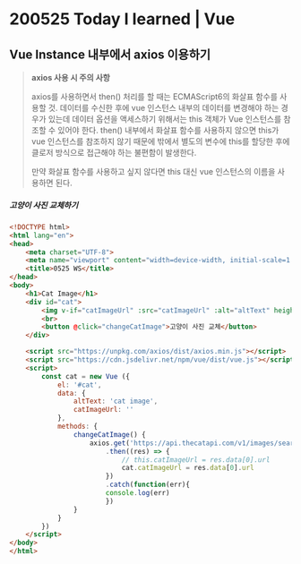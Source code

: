 # 200525 Today I learned | Vue



## Vue Instance 내부에서 axios 이용하기

> **axios 사용 시 주의 사항**
>
> axios를 사용하면서 then() 처리를 할 때는 ECMAScript6의 화살표 함수를 사용할 것. 데이터를 수신한 후에 vue 인스턴스 내부의 데이터를 변경해야 하는 경우가 있는데 데이터 옵션을 액세스하기 위해서는 this 객체가 Vue 인스턴스를 참조할 수 있어야 한다. then() 내부에서 화살표 함수를 사용하지 않으면 this가 vue 인스턴스를 참조하지 않기 때문에 밖에서 별도의 변수에 this를 할당한 후에 클로저 방식으로 접근해야 하는 불편함이 발생한다. 
>
> 만약 화살표 함수를 사용하고 싶지 않다면 this 대신 vue 인스턴스의 이름을 사용하면 된다.



##### 고양이 사진 교체하기

```html
<!DOCTYPE html>
<html lang="en">
<head>
    <meta charset="UTF-8">
    <meta name="viewport" content="width=device-width, initial-scale=1.0">
    <title>0525 WS</title>
</head>
<body>
    <h1>Cat Image</h1>
    <div id="cat">
        <img v-if="catImageUrl" :src="catImageUrl" :alt="altText" height="300px">
        <br>
        <button @click="changeCatImage">고양이 사진 교체</button>
    </div>

    <script src="https://unpkg.com/axios/dist/axios.min.js"></script>
    <script src="https://cdn.jsdelivr.net/npm/vue/dist/vue.js"></script>
    <script>
        const cat = new Vue ({
            el: '#cat',
            data: {
                altText: 'cat image',
                catImageUrl: ''
            },
            methods: {
                changeCatImage() {
                    axios.get('https://api.thecatapi.com/v1/images/search')
                        .then((res) => {
                            // this.catImageUrl = res.data[0].url
                            cat.catImageUrl = res.data[0].url
                        })
                        .catch(function(err){
                        console.log(err)
                        })
                }
            }
        })
    </script>
</body>
</html>
```


